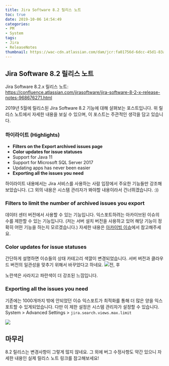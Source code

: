 ```yaml
---
title: Jira Software 8.2 릴리스 노트
toc: true
date: 2019-10-06 14:54:49
categories:
- PM
- System
tags:
- Jira
- ReleaseNotes
thumbnail: https://wac-cdn.atlassian.com/dam/jcr:fa01756d-6dcc-45d1-83ab-696fbfeb074f/Jira-icon-blue.svg?cdnVersion=696
---
```


## Jira Software 8.2 릴리스 노트

Jira Software 8.2.x 릴리스 노트: <https://confluence.atlassian.com/jirasoftware/jira-software-8-2-x-release-notes-968676271.html>

2019년 5월에 릴리스된 Jira Software 8.2 기능에 대해 살펴보는 포스트입니다.
위 릴리스 노트에서 자세한 내용을 보실 수 있으며, 이 포스트는 주관적인 생각을 담고 있습니다.

### 하이라이트 (Highlights)

- **Filters on the Export archived issues page**
- **Color updates for issue statuses**
- Support for Java 11
- Support for Microsoft SQL Server 2017
- Updating apps has never been easier
- **Exporting all the issues you need**

하이라이트 내용에서는 Jira 서비스를 사용하는 사람 입장에서 주요한 기능들만 강조해보았습니다.
(그 외의 내용은 시스템 관리자가 봐야할 내용이라서 건너뛰겠습니다. :))

### Filters to limit the number of archived issues you export

데이터 센터 버전에서 사용할 수 있는 기능입니다.
익스포트하려는 아카이브된 이슈의 수를 제한할 수 있는 기능입니다.
(저는 서버 설치 버전을 사용하고 있어 해당 기능이 정확히 어떤 기능을 하는지 모르겠습니다.)
자세한 내용은 [아카이빙 이슈](https://confluence.atlassian.com/adminjiraserver/archiving-an-issue-968669980.html)에서 참고해주세요.

### Color updates for issue statuses

간단하게 설명하면 이슈들의 상태 카테고리 색깔이 변경되었습니다.
서버 버전과 클라우드 버전의 일관성을 맞추기 위해서 바꾸었다고 하네요.
![전, 후](https://confluence.atlassian.com/jirasoftware/files/968676271/974366138/1/1562355537865/new+statuses+for+documentation.png)

노란색은 사라지고 파란색이 더 강조된 느낌입니다.

### Exporting all the issues you need

기존에는 1000개까지 밖에 안되었던 이슈 익스포트가 최적화를 통해 더 많은 양을 익스포트할 수 있게되었습니다.
다만 이 제한 설정은 시스템 관리자가 설정할 수 있습니다.
System > Advanced Settings > `jira.search.views.max.limit`

![](https://user-images.githubusercontent.com/5077086/66265123-d9749c00-e84b-11e9-8083-24cfe7475e12.png)

## 마무리

8.2 릴리스는 변경사항이 그렇게 많지 않네요.
그 외에 버그 수정사항도 약간 있으니 자세한 내용인 실제 릴리스 노트 링크를 참고해보세요!
